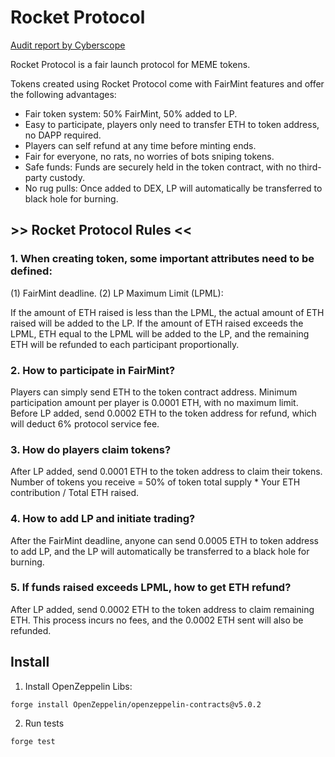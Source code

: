 # Rocket Protocol

[Audit report by Cyberscope](https://github.com/rocketprotocollab/rocket-contracts/blob/main/audit/cyberscope.pdf)

Rocket Protocol is a fair launch protocol for MEME tokens.

Tokens created using Rocket Protocol come with FairMint features and offer the following advantages:

- Fair token system: 50% FairMint, 50% added to LP.
- Easy to participate, players only need to transfer ETH to token address, no DAPP required.
- Players can self refund at any time before minting ends. 
- Fair for everyone, no rats, no worries of bots sniping tokens. 
- Safe funds: Funds are securely held in the token contract, with no third-party custody.
- No rug pulls: Once added to DEX, LP will automatically be transferred to black hole for burning.

## >> Rocket Protocol Rules <<

### 1. When creating token, some important attributes need to be defined:

(1) FairMint deadline.
(2) LP Maximum Limit (LPML):

If the amount of ETH raised is less than the LPML, the actual amount of ETH raised will be added to the LP.
If the amount of ETH raised exceeds the LPML, ETH equal to the LPML will be added to the LP, 
and the remaining ETH will be refunded to each participant proportionally.

### 2. How to participate in FairMint?
Players can simply send ETH to the token contract address.
Minimum participation amount per player is 0.0001 ETH, with no maximum limit.
Before LP added, send 0.0002 ETH to the token address for refund, which will deduct 6% protocol service fee.

### 3. How do players claim tokens?
After LP added, send 0.0001 ETH to the token address to claim their tokens.
Number of tokens you receive = 50% of token total supply * Your ETH contribution / Total ETH raised.

### 4. How to add LP and initiate trading?
After the FairMint deadline, anyone can send 0.0005 ETH to token address to add LP, and the LP will automatically be transferred to a black hole for burning.

### 5. If funds raised exceeds LPML, how to get ETH refund?
After LP added, send 0.0002 ETH to the token address to claim remaining ETH.
This process incurs no fees, and the 0.0002 ETH sent will also be refunded.

## Install 

1. Install OpenZeppelin Libs:

```
forge install OpenZeppelin/openzeppelin-contracts@v5.0.2
```

2. Run tests

```
forge test
```



